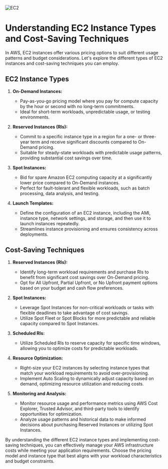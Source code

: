 
![EC2](https://github.com/saikiranpi/mastering-aws/assets/109568252/4a762274-7f29-4def-904f-8a589d3a9725)


# Understanding EC2 Instance Types and Cost-Saving Techniques

In AWS, EC2 instances offer various pricing options to suit different usage patterns and budget considerations. Let's explore the different types of EC2 instances and cost-saving techniques you can employ.

## EC2 Instance Types

1. **On-Demand Instances:**
   - Pay-as-you-go pricing model where you pay for compute capacity by the hour or second with no long-term commitments.
   - Ideal for short-term workloads, unpredictable usage, or testing environments.

2. **Reserved Instances (RIs):**
   - Commit to a specific instance type in a region for a one- or three-year term and receive significant discounts compared to On-Demand pricing.
   - Suitable for steady-state workloads with predictable usage patterns, providing substantial cost savings over time.

3. **Spot Instances:**
   - Bid for spare Amazon EC2 computing capacity at a significantly lower price compared to On-Demand instances.
   - Perfect for fault-tolerant and flexible workloads, such as batch processing, data analysis, and testing.

4. **Launch Templates:**
   - Define the configuration of an EC2 instance, including the AMI, instance type, network settings, and storage, and then use it to launch instances repeatedly.
   - Streamlines instance provisioning and ensures consistency across deployments.

## Cost-Saving Techniques

1. **Reserved Instances (RIs):**
   - Identify long-term workload requirements and purchase RIs to benefit from significant cost savings over On-Demand pricing.
   - Opt for All Upfront, Partial Upfront, or No Upfront payment options based on your budget and cash flow preferences.

2. **Spot Instances:**
   - Leverage Spot Instances for non-critical workloads or tasks with flexible deadlines to take advantage of cost savings.
   - Utilize Spot Fleet or Spot Blocks for more predictable and reliable capacity compared to Spot Instances.

3. **Scheduled RIs:**
   - Utilize Scheduled RIs to reserve capacity for specific time windows, allowing you to optimize costs for predictable workloads.

4. **Resource Optimization:**
   - Right-size your EC2 instances by selecting instance types that match your workload requirements to avoid over-provisioning.
   - Implement Auto Scaling to dynamically adjust capacity based on demand, optimizing resource utilization and reducing costs.

5. **Monitoring and Analysis:**
   - Monitor resource usage and performance metrics using AWS Cost Explorer, Trusted Advisor, and third-party tools to identify opportunities for optimization.
   - Analyze usage patterns and historical data to make informed decisions about purchasing Reserved Instances or utilizing Spot Instances.

By understanding the different EC2 instance types and implementing cost-saving techniques, you can effectively manage your AWS infrastructure costs while meeting your application requirements. Choose the pricing model and instance type that best aligns with your workload characteristics and budget constraints.
